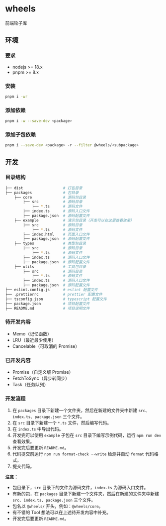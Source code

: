 # wheels

前端轮子库

## 环境

### 要求

- nodejs >= 18.x
- pnpm >= 8.x

### 安装

```bash
pnpm i -wr
```

### 添加依赖

```bash
pnpm i -w --save-dev <package>
```

### 添加子包依赖

```bash
pnpm i --save-dev <package> -r --filter @wheels/<subpackage>
```

## 开发

### 目录结构

```bash
├── dist                  # 打包目录
├── packages              # 包目录
    ├── core              # 源码包目录
        ├── src           # 源码目录
            ├── *.ts      # 源码文件
        ├── index.ts      # 源码入口文件
        ├── package.json  # 源码配置文件
    ├── example           # 演示包目录（开发可以在这里查看效果）
        ├── src           # 源码目录
            ├── *.ts      # 源码文件
        ├── index.html    # 页面入口文件
        ├── package.json  # 源码配置文件
    ├── types             # 类型包目录
        ├── src           # 源码目录
            ├── *.ts      # 源码文件
        ├── index.ts      # 源码入口文件
        ├── package.json  # 源码配置文件
    ├── utils             # 工具包目录
        ├── src           # 源码目录
            ├── *.ts      # 源码文件
        ├── index.ts      # 源码入口文件
        ├── package.json  # 源码配置文件
├── eslint.config.js      # eslint 配置文件
├── .prettierrc           # prettier 配置文件
├── tsconfig.json         # typescript 配置文件
├── package.json          # 项目配置文件
├── README.md             # 项目说明文件
```

### 待开发内容

- Memo（记忆函数）
- LRU（最近最少使用）
- Cancelable（可取消的 Promise）

### 已开发内容

- Promise（自定义版 Promise）
- FetchToSync（异步转同步）
- Task（任务队列）

### 开发流程
1. 在 `packages` 目录下新建一个文件夹，然后在新建的文件夹中新建 `src`、`index.ts`、`package.json` 三个文件。
2. 在 `src` 目录下新建一个 `*.ts` 文件，然后编写代码。
3. 在 `index.ts` 中导出代码。
4. 开发完可以使用 `example` 子包在 `src` 目录下编写示例代码，运行 `npm run dev` 查看效果。
5. 开发完后要更新 `README.md`。
6. 代码提交前运行 `npm run format-check --write` 检测并自动 `format` 代码格式。
7. 提交代码。


**注意：**

- 包目录下，`src` 目录下的文件为源码文件，`index.ts` 为源码入口文件。
- 有新的包，在 `packages` 目录下新建一个文件夹，然后在新建的文件夹中新建 `src`、`index.ts`、`package.json` 三个文件。
- 包名以 `@wheels/` 开头，例如：`@wheels/core`。
- 有不错的 Tool 想法可以在上述待开发内容中补充。
- 开发完后要更新 `README.md`。

